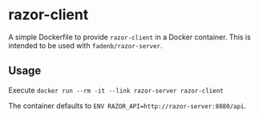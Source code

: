 razor-client
============

A simple Dockerfile to provide `razor-client` in a Docker container.
This is intended to be used with `fadenb/razor-server`.

## Usage
Execute `docker run --rm -it --link razor-server razor-client`

The container defaults to `ENV RAZOR_API=http://razor-server:8080/api`.


